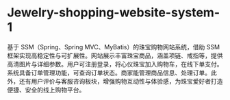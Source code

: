 # Jewelry-shopping-website-system-1
基于 SSM（Spring、Spring MVC、MyBatis）的珠宝购物网站系统，借助 SSM 框架实现高稳定性与可扩展性。网站展示丰富珠宝商品，涵盖项链、戒指等，提供高清图片与详细参数。用户可注册登录，将心仪珠宝加入购物车，在线下单支付。系统具备订单管理功能，可查询订单状态。商家能管理商品信息、处理订单。此外，还有用户评价与客服咨询板块，增强购物互动性与体验感，为珠宝爱好者打造便捷、安全的线上购物平台。 
